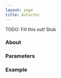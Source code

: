 ```yaml
---
layout: page
title: AsFactor
---
```


TODO: Fill this out!
Stub

### About

### Parameters

### Example





